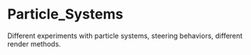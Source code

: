 # Particle_Systems
Different experiments with particle systems, steering behaviors, different render methods.
